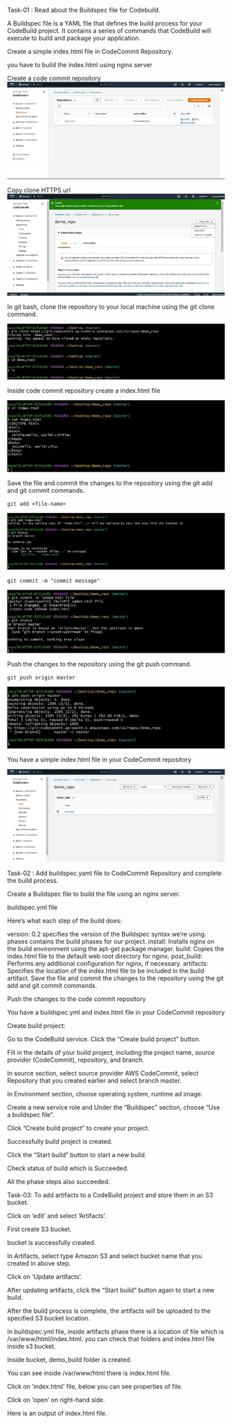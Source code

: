 Task-01 :
Read about the Buildspec file for Codebuild.

A Buildspec file is a YAML file that defines the build process for your CodeBuild project. It contains a series of commands that CodeBuild will execute to build and package your application.

Create a simple index.html file in CodeCommit Repository.



you have to build the index.html using nginx server

Create a code commit repository
![](
https://github.com/smitwaman/aws-pipeline-demo/blob/main/images/images/Part-2/17114535971602120865382832364647.jpg)

Copy clone HTTPS url
![](https://github.com/smitwaman/aws-pipeline-demo/blob/main/images/images/Part-2/17114536042676415166975994591861.jpg)

In git bash, clone the repository to your local machine using the git clone command.

![](https://github.com/smitwaman/aws-pipeline-demo/blob/main/images/images/Part-2/171145361164477586233821721.jpg)


Inside code commit repository create a index.html file

![](https://github.com/smitwaman/aws-pipeline-demo/blob/main/images/images/Part-2/1711453619079238138071737875581.jpg)

Save the file and commit the changes to the repository using the git add and git commit commands.
```
git add <file-name>
```
![](https://github.com/smitwaman/aws-pipeline-demo/blob/main/images/images/Part-2/17114536252161975241423392912687.jpg)
```
git commit -m "commit message"
```
![](https://github.com/smitwaman/aws-pipeline-demo/blob/main/images/images/Part-2/1711453631516611936119564807955.jpg)

Push the changes to the repository using the git push command.
```
git push origin master
```
![](https://github.com/smitwaman/aws-pipeline-demo/blob/main/images/images/Part-2/1711453641651706647128211171579.jpg)

You have a simple index.html file in your CodeCommit repository

![](https://github.com/smitwaman/aws-pipeline-demo/blob/main/images/images/Part-2/17114536478216404259542343031508.jpg)

Task-02 :
Add buildspec.yaml file to CodeCommit Repository and complete the build process.

Create a Buildspec file to build the file using an nginx server.


buildspec.yml file


Here’s what each step of the build does:

version: 0.2 specifies the version of the Buildspec syntax we’re using.
phases contains the build phases for our project.
install: Installs nginx on the build environment using the apt-get package manager.
build: Copies the index.html file to the default web root directory for nginx.
post_build: Performs any additional configuration for nginx, if necessary.
artifacts: Specifies the location of the index.html file to be included in the build artifact.
Save the file and commit the changes to the repository using the git add and git commit commands.



Push the changes to the code commit repository


You have a buildspec.yml and index.html file in your CodeCommit repository


Create build project:

Go to the CodeBuild service. Click the “Create build project” button.


Fill in the details of your build project, including the project name, source provider (CodeCommit), repository, and branch.


In source section, select source provider AWS CodeCommit, select Repository that you created earlier and select branch master.


In Environment section, choose operating system, runtime ad image.


Create a new service role and Under the “Buildspec” section, choose “Use a buildspec file”.


Click “Create build project” to create your project.


Successfully build project is created.

Click the “Start build” button to start a new build.


Check status of build which is Succeeded.


All the phase steps also succeeded.


Task-03: To add artifacts to a CodeBuild project and store them in an S3 bucket.

Click on ‘edit’ and select ‘Artifacts’.


First create S3 bucket.



bucket is successfully created.


In Artifacts, select type Amazon S3 and select bucket name that you created in above step.


Click on ‘Update artifacts’.

After updating artifacts, click the “Start build” button again to start a new build.


After the build process is complete, the artifacts will be uploaded to the specified S3 bucket location.


In buildspec.yml file, inside artifacts phase there is a location of file which is /var/www/html/index.html. you can check that folders and index.html file inside s3 bucket.


Inside bucket, demo_build folder is created.





You can see inside /var/www/html there is index.html file.


Click on ‘index.html’ file, below you can see properties of file.

Click on ‘open’ on right-hand side.


Here is an output of index.html file.


